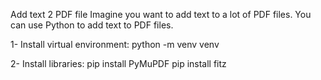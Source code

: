 Add text 2 PDF file
Imagine you want to add text to a lot of PDF files.
You can use Python to add text to PDF files.

1- Install virtual environment:
python -m venv venv

2- Install libraries:
pip install PyMuPDF
pip install fitz
